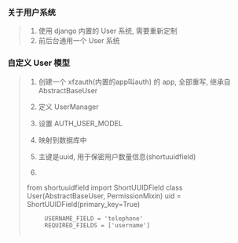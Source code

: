 ### 关于用户系统

> 1. 使用 django 内置的 User 系统, 需要重新定制
> 2. 前后台通用一个 User 系统

### 自定义 User 模型

> 1. 创建一个 xfzauth(内置的app叫auth) 的 app, 全部重写,  继承自 AbstractBaseUser
>
> 2. 定义 UserManager
>
> 3. 设置 AUTH_USER_MODEL
>
> 4. 映射到数据库中
>
> 5. 主键是uuid, 用于保密用户数量信息(shortuuidfield)
>
> 6. ```python
>  from shortuuidfield import ShortUUIDField
>       class User(AbstractBaseUser, PermissionMixin)
>          uid = ShortUUIDField(primary_key=True)
>        
>          USERNAME_FIELD = 'telephone'
>          REQUIRED_FIELDS = ['username']
>  ```

